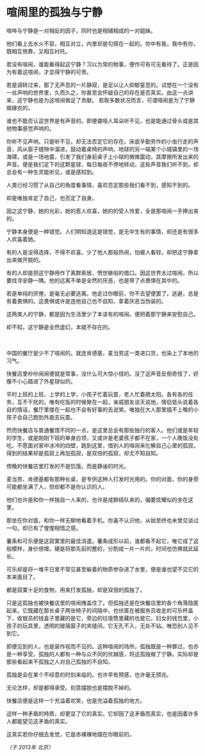 # 喧闹里的孤独与宁静

喧哗与宁静是一对相反的因子，同时也是相辅相成的一对姐妹。

他们看上去水火不容，相互对立，内里却是勾搭在一起的。你中有我，我中有你，既相互倚靠，又相互衬托。

若没有喧闹，谁能看得起这宁静？习以为常的物事，便作可有可无看待了。正是因为有着这喧闹，才显得宁静的可贵。

若是调转过来，那了无声息的一片静寂，是足以让人抑郁窒息的。试想在一个没有一丝声响的世界里，久而久之，你甚至会怀疑自己的存在是否真实。由这一点讲来，这宁静也是为这喧闹做足了贡献。
若取多数状况而言，可谓喧闹是为了宁静做嫁衣的。

谁也不能否认这世界是有声音的。即便聋哑人耳朵听不见，也是能通过骨头或是其他物事感觉声响的。

你听不见声响，只是听不见，却无法否定它的存在。床底辛勤劳作的小虫行走的声音，风从窗子缝隙中溜进，鼓动着桌椅的声响，地球的另一端某个小城镇里的一场海啸，或是一场地震，引发了我们身前桌子上小球的微微震动，其摩擦所发出来的声音。便是我们足下的这颗星球，每日每夜不停地转动，这些声音我们听不到，却总会有一种生灵能听见，或是感知到。

人类已经习惯了从自己的角度看事情，喜欢否定那些我们看不到，感知不到的。

却是唯独肯定了自己，也否定了自身。

因之这宁静，她的光彩，她的惹人欢喜，她的的受人怜爱，全是那喧闹一手捧出来的。

宁静本身便是一种错觉。人们明知道这是错觉，是无中生有的事情，却还是有很多人欢喜着她。

有的人是没得选择，不得不欢喜。少了他人那般热闹，怕被人看轻，却把这宁静拿出来做开脱的。

有的人却是把这宁静用作了离群索居，愤世嫉俗的借口。因这世界太过喧闹，所以要找寻安静一隅。他的远离不单是全然的厌恶，也是带了点畏惧在其中的。

若是单纯的厌倦，是毫无必要逃离。他走过你眼前，你不去望便罢了。逃避，总是有着畏惧的。这畏惧或许是连他自己也不自知，拿着厌恶当伪装的。

这两类人的宁静，都是因为生活里少了本该有的喧闹。便把着那宁静来安慰自己。

却不知，这宁静是全然虚幻，本就不存在的。

　 

中国的餐厅是少不了喧闹的。就连肯德基，麦当劳这一类进口货，也染上了本地的习气。

快餐店里吵吵闹闹便就是常事，没什么可大惊小怪的。没了这声音反倒奇怪了，好像不小心踏进了外星球似的。

平时上班的上班，上学的上学，小孩子忙着玩耍，老人忙着晒太阳。各有各的任务，互不干扰的。唯有吃饭的时候聚在一起，亲戚朋友谈天说地，情侣低头说着各自的情话，餐厅里搂在一起也不会有好事的去说笑。唯独在大人那里插不上嘴的小孩子会自己跑到外面去玩耍。

然而快餐店与普通餐馆不同的一点，是这里总会有那些独行的客人。他们或是年轻的学生，或是刚刚下班的单身白领，又或许是老婆孩子都不在家，一个人晚饭没处吃。不愿面对家中冰冷的四壁，跑到这里，借别人的喧闹来化解自己心里的孤寂。得到的结果却是孤寂上再加孤寂，是双倍的孤寂，却尤不知自知。

傍晚的快餐店里打发的不是饥饿，而是静谧的时光。

麦当劳、肯德基都有那种长桌，是专供这种人打发时光用的。你的对面，你的身旁可能都坐满了人，但却都不是你认识的人。

他们也许是和你一样独自一人来的，也许是成群结队来的，偏要炫耀似的坐在这里。

那坐在你对面，和你一样无聊地看着手机。你虽不认识他，从始至终也未曾交谈过一句。却已有了惺惺相惜之感。

薯条和可乐便是这寂寞里的最佳消遣。薯条成形以前，谁都看不起它，唯它成了这般模样，身价倍增。硬是将那先前的整的，分割成一片一片的，时间也仿佛就此延长。

可乐却是将一堆平日里不常见甚至躲着的物质参杂进了水里，便是谁也望不见它的本来面目了。

都是寂寞十足的食物，用来打发孤独，却是双倍的孤独了。

只是这孤独也被快餐店里的喧闹掩盖住了。但孤独还是在快餐店里的各个角落隐匿起来。它既藏在那长桌子两张椅子的间隔中，也伏匿在被服务员收走的可乐杯盖下，收银员的钱盒子里藏的是它，旁边的垃圾筒里藏的也是它。妇女的钱包里，小孩子的玩具里，透明的玻璃窗子的夹缝间，它无孔不入，无处不钻。唯恐别人见不到它。

即便见到的人，也是装作视而不见的。这种喧闹的场所，孤独既是一种罪过，也亦是一种享受。孤独的人都有一种与众不同的优越感，将这孤独做了宁静。实际却是那些看起来不孤独之人对自己孤独的不自知。

孤独是会在某个不经意的时刻来临的。也许早有预感，也许毫无预兆。

无论怎样，却是都得承受。刻意摆脱也是摆脱不掉的。

快餐店便是这样一个充溢着欢笑，也是充溢着孤独的地方。

这样一种矛盾的特质，却更显了它的真实。它却因了这矛盾而真实，也是因着许多人都能望见这矛盾的真实。

这真实若你仔细去发觉，它是赤裸裸地摆在你眼前的。

*（于 2013年 北京）*

